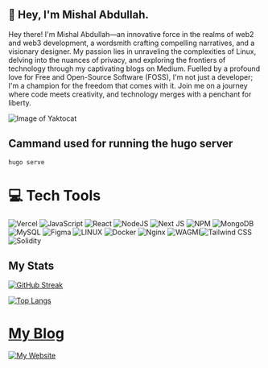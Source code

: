 ## 👋 Hey, I'm Mishal Abdullah.

Hey there! I'm Mishal Abdullah—an innovative force in the realms of web2 and web3 development, a wordsmith crafting compelling narratives, and a visionary designer. My passion lies in unraveling the complexities of Linux, delving into the nuances of privacy, and exploring the frontiers of technology through my captivating blogs on Medium. Fuelled by a profound love for Free and Open-Source Software (FOSS), I'm not just a developer; I'm a champion for the freedom that comes with it. Join me on a journey where code meets creativity, and technology merges with a penchant for liberty.

![Image of Yaktocat](https://octodex.github.com/images/yaktocat.png)


## Cammand used for running the hugo server
```
hugo serve
```
# 💻 Tech Tools




![Vercel](https://img.shields.io/badge/vercel-%23000000.svg?style=for-the-badge&logo=vercel&logoColor=white)   ![JavaScript](https://img.shields.io/badge/javascript-%23323330.svg?style=for-the-badge&logo=javascript&logoColor=%23F7DF1E) ![React](https://img.shields.io/badge/react-%2320232a.svg?style=for-the-badge&logo=react&logoColor=%2361DAFB)  ![NodeJS](https://img.shields.io/badge/node.js-6DA55F?style=for-the-badge&logo=node.js&logoColor=white) ![Next JS](https://img.shields.io/badge/Next-black?style=for-the-badge&logo=next.js&logoColor=white) ![NPM](https://img.shields.io/badge/NPM-%23000000.svg?style=for-the-badge&logo=npm&logoColor=white)  ![MongoDB](https://img.shields.io/badge/MongoDB-%234ea94b.svg?style=for-the-badge&logo=mongodb&logoColor=white) ![MySQL](https://img.shields.io/badge/mysql-%2300f.svg?style=for-the-badge&logo=mysql&logoColor=white) ![Figma](https://img.shields.io/badge/figma-%23F24E1E.svg?style=for-the-badge&logo=figma&logoColor=white) ![LINUX](https://img.shields.io/badge/Linux-FCC624?style=for-the-badge&logo=linux&logoColor=black) ![Docker](https://img.shields.io/badge/docker-%230db7ed.svg?style=for-the-badge&logo=docker&logoColor=white) ![Nginx](https://img.shields.io/badge/nginx-%23009639.svg?style=for-the-badge&logo=nginx&logoColor=white) ![WAGMI](https://img.shields.io/badge/WAGMI-%23FF69B4.svg?style=for-the-badge)![Tailwind CSS](https://img.shields.io/badge/Tailwind%20CSS-%2308B2E3.svg?style=for-the-badge&logo=tailwind-css&logoColor=white)
![Solidity](https://img.shields.io/badge/Solidity-%237267E2.svg?style=for-the-badge&logo=solidity&logoColor=white)


## My Stats

[![GitHub Streak](http://github-readme-streak-stats.herokuapp.com?user=Mishalabdullah&theme=dark&background=000000)]([https://git.io/streak-stats](https://github-readme-streak-stats.herokuapp.com/?user=Mishalabdullah))
<!-- 
[![Mishal' github stats](https://github-readme-stats.vercel.app/api?username=Mishalabdullah)](https://github.com/Mishalabdullah/github-readme-stats)
[![Top Langs](https://github-readme-stats.vercel.app/api/top-langs/?username=Mishalabdullah&show_icons=true&title_color=fff&icon_color=79ff97&text_color=9f9f9f&bg_color=151515)](https://github.com/kushal98?tab=repositories)
-->
[![Top Langs](https://github-readme-stats.vercel.app/api/top-langs/?username=Mishalabdullah&layout=compact&theme=vision-friendly-dark)](https://github.com/anuraghazra/github-readme-stats)

# [My Blog](https://medium.com/@Prinux)
[![My Website](/myscreenshot2.png)](https://medium.com/@Prinux)
